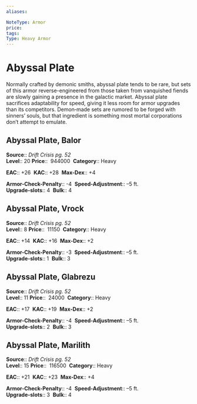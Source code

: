 ```yaml
---
aliases: 

NoteType: Armor
price: 
tags: 
Type: Heavy Armor
---
```


# Abyssal Plate

Normally crafted by demonic smiths, abyssal plate tends to be rare, but sets of this armor reverse-engineered from those taken from vanquished fiends are slowly gaining a presence in the galactic market. Abyssal plate sacrifices adaptability for speed, giving it less room for armor upgrades than its competitors. Demon‑made sets are rumored to be forged with sinners’ souls, but that ingredient is something most mortal corporations don’t attempt to emulate.  

## Abyssal Plate, Balor

**Source**:: _Drift Crisis pg. 52_  
**Level**:: 20
**Price**::  944000 
**Category**:: Heavy  

**EAC**:: +26 
**KAC**:: +28 
**Max-Dex**:: +4  

**Armor-Check-Penalty**:: -4 
**Speed-Adjustment**:: –5 ft.  
**Upgrade-slots**:: 4 
**Bulk**:: 4

## Abyssal Plate, Vrock

**Source**:: _Drift Crisis pg. 52_  
**Level**:: 8
**Price**::  11150 
**Category**:: Heavy  

**EAC**:: +14 
**KAC**:: +16 
**Max-Dex**:: +2  

**Armor-Check-Penalty**:: -3 
**Speed-Adjustment**:: –5 ft.  
**Upgrade-slots**:: 1 
**Bulk**:: 3

## Abyssal Plate, Glabrezu

**Source**:: _Drift Crisis pg. 52_  
**Level**:: 11
**Price**::  24000 
**Category**:: Heavy  

**EAC**:: +17 
**KAC**:: +19 
**Max-Dex**:: +2  

**Armor-Check-Penalty**:: -4 
**Speed-Adjustment**:: –5 ft.  
**Upgrade-slots**:: 2 
**Bulk**:: 3

## Abyssal Plate, Marilith

**Source**:: _Drift Crisis pg. 52_  
**Level**:: 15
**Price**::  116500 
**Category**:: Heavy  

**EAC**:: +21 
**KAC**:: +23 
**Max-Dex**:: +4  

**Armor-Check-Penalty**:: -4 
**Speed-Adjustment**:: –5 ft.  
**Upgrade-slots**:: 3 
**Bulk**:: 4
